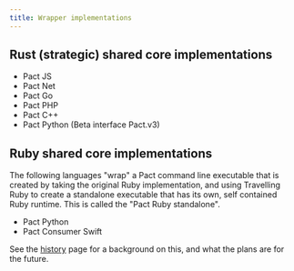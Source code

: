 ```yaml
---
title: Wrapper implementations
---
```


## Rust (strategic) shared core implementations

* Pact JS
* Pact Net
* Pact Go
* Pact PHP
* Pact C++
* Pact Python (Beta interface Pact.v3)
  
## Ruby shared core implementations

The following languages "wrap" a Pact command line executable that is created by taking the original Ruby implementation, and using Travelling Ruby to create a standalone executable that has its own, self contained Ruby runtime. This is called the "Pact Ruby standalone".

* Pact Python
* Pact Consumer Swift

See the [history](/history) page for a background on this, and what the plans are for the future.
